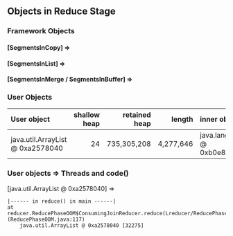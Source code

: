 ## Objects in Reduce Stage

### Framework Objects

#### [SegmentsInCopy] => 


#### [SegmentsInList] => 


#### [SegmentsInMerge / SegmentsInBuffer] => 



### User Objects

| User object | shallow heap | retained heap | length | inner object | inner size | threads | code() |
|:------------| ------------:| -------------:| ------:|:------------ | ----------:| :------ | :------|
| java.util.ArrayList @ 0xa2578040 | 24 | 735,305,208 | 4,277,646 | java.lang.String @ 0xb0e877b8 | 256 | main | reduce |

### User objects => Threads and code() 

[java.util.ArrayList @ 0xa2578040] =>

	|------ in reduce() in main ------|
	at reducer.ReducePhaseOOM$ConsumingJoinReducer.reduce(Lreducer/ReducePhaseOOM$TextPair;Ljava/util/Iterator;Lorg/apache/hadoop/mapred/OutputCollector;Lorg/apache/hadoop/mapred/Reporter;)V (ReducePhaseOOM.java:117)
		java.util.ArrayList @ 0xa2578040 [32275]


